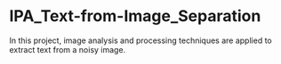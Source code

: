# IPA_Text-from-Image_Separation
 In this project, image analysis and processing techniques are applied to extract text from a noisy image.
